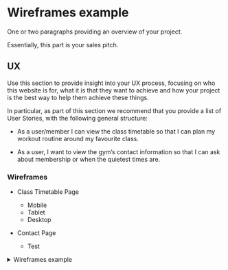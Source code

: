 # Wireframes example

One or two paragraphs providing an overview of your project.

Essentially, this part is your sales pitch.
 
## UX
 
Use this section to provide insight into your UX process, focusing on who this website is for, what it is that they want to achieve and how your project is the best way to help them achieve these things.

In particular, as part of this section we recommend that you provide a list of User Stories, with the following general structure:

- As a user/member I can view the class timetable so that I can plan my workout routine around my favourite class.

- As a user, I want to view the gym’s contact information so that I can ask about membership or when the quietest times are.

### Wireframes

- Class Timetable Page
  * Mobile
  * Tablet
  * Desktop

- Contact Page
  * Test

<details>
   <summary>Wireframes example</summary>

   
![https://res.cloudinary.com/orla2020/image/upload/v1591374639/milestone-two/contact-info-wireframe_kk1w7z.png](https://res.cloudinary.com/orla2020/image/upload/v1591374639/milestone-two/contact-info-wireframe_kk1w7z.png)
   

   <p align="center">
      Embed wireframe image here using markdown
   </p>
   </details>